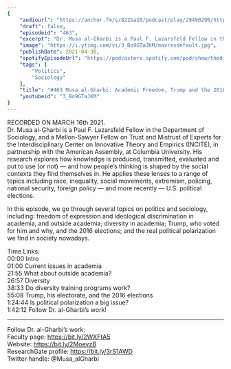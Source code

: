 ```yaml
---
{
	"audiourl": "https://anchor.fm/s/822ba20/podcast/play/29490290/https%3A%2F%2Fd3ctxlq1ktw2nl.cloudfront.net%2Fstaging%2F2021-2-20%2Fb76c5ac2-cf00-7aaa-35ac-e1d9caab7150.m4a",
	"draft": false,
	"episodeid": "463",
	"excerpt": "Dr. Musa al-Gharbi is a Paul F. Lazarsfeld Fellow in the Department of Sociology, and a Mellon-Sawyer Fellow on Trust and Mistrust of Experts for the Interdisciplinary Center on Innovative Theory and Empirics (INCITE), in partnership with the American Assembly, at Columbia University. His research explores how knowledge is produced, transmitted, evaluated and put to use (or not) — and how people’s thinking is shaped by the social contexts they find themselves in. He applies these lenses to a range of topics including race, inequality, social movements, extremism, policing, national security, foreign policy — and more recently — U.S. political elections.",
	"image": "https://i.ytimg.com/vi/3_Bo9GTaJKM/maxresdefault.jpg",
	"publishDate": 2021-04-30,
	"spotifyEpisodeUrl": "https://podcasters.spotify.com/pod/show/thedissenter/episodes/463-Musa-al-Gharbi-Academic-Freedom--Trump-and-the-2016-Elections--and-Political-Polarization-et2fli",
	"tags": [
		"Politics",
		"Sociology"
	],
	"title": "#463 Musa al-Gharbi: Academic Freedom, Trump and the 2016 Elections, and Political Polarization",
	"youtubeid": "3_Bo9GTaJKM"
}
---
```

RECORDED ON MARCH 16th 2021.  
Dr. Musa al-Gharbi is a Paul F. Lazarsfeld Fellow in the Department of Sociology, and a Mellon-Sawyer Fellow on Trust and Mistrust of Experts for the Interdisciplinary Center on Innovative Theory and Empirics (INCITE), in partnership with the American Assembly, at Columbia University. His research explores how knowledge is produced, transmitted, evaluated and put to use (or not) — and how people’s thinking is shaped by the social contexts they find themselves in. He applies these lenses to a range of topics including race, inequality, social movements, extremism, policing, national security, foreign policy — and more recently — U.S. political elections.

In this episode, we go through several topics on politics and sociology, including: freedom of expression and ideological discrimination in academia, and outside academia; diversity in academia; Trump, who voted for him and why, and the 2016 elections; and the real political polarization we find in society nowadays.

Time Links:  
<time>00:00</time> Intro  
<time>01:00</time> Current issues in academia  
<time>21:55</time> What about outside academia?  
<time>26:57</time> Diversity  
<time>38:33</time> Do diversity training programs work?  
<time>55:08</time> Trump, his electorate, and the 2016 elections  
<time>1:24:44</time> Is political polarization a big issue?  
<time>1:42:12</time> Follow Dr. al-Gharbi’s work!

---

Follow Dr. al-Gharbi’s work:  
Faculty page: https://bit.ly/2WXFtA5  
Website: https://bit.ly/2MoevzB  
ResearchGate profile: https://bit.ly/3rS1AWD  
Twitter handle: @Musa_alGharbi
